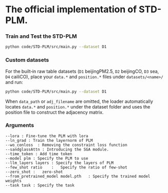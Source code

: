 # The official implementation of STD-PLM.

### Train and Test the STD-PLM

```bash
python code/STD-PLM/src/main.py --dataset D1
```

### Custom datasets

For the built‑in raw table datasets (`D1` beijingPM2.5, `D2` beijingCO, `D3` sea, `D4` cailiCO), place your `data.*` and `position.*` files under `datasets/<name>/` and run:

```bash
python code/STD-PLM/src/main.py --dataset D1
```

When `data_path` or `adj_filename` are omitted, the loader automatically locates `data.*` and `position.*` under the dataset folder and uses the position file to construct the adjacency matrix.

### Arguments

```
--lora : Fine-tune the PLM with lora
--ln_grad : Train the layernorm of PLM
--wo_conloss  : Removing the constraint loss function
--sandglassAttn : Introducing the SGA module.
--time_token : Add time token
--model plm : Specify the PLM to use
--llm_layers layers : Specify the layers of PLM
--few_shot ratio    :   Specify the ratio of few-shot
--zero_shot :   zero-shot
--from_pretrained_model model.pth   : Specify the trained model weights
--task task : Specify the task
```

